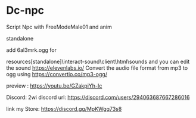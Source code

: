 # Dc-npc
Script Npc with FreeModeMale01 and anim


standalone







add 6al3mrk.ogg for 

resources\[standalone]\interact-sound\client\html\sounds
and you can edit the sound 
https://elevenlabs.io/
Convert the audio file format from mp3 to ogg using 
https://convertio.co/mp3-ogg/



preview : https://youtu.be/GZakpiYh-Ic

Discord: 2wi 
discord url: https://discord.com/users/294063687667286016

link my Store: https://discord.gg/MpKWgq73s8
